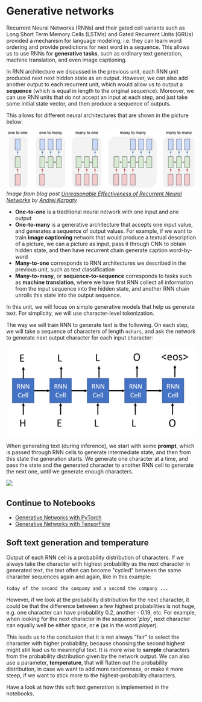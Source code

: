 # Generative networks

Recurrent Neural Networks (RNNs) and their gated cell variants such as Long Short Term Memory Cells (LSTMs) and Gated Recurrent Units (GRUs) provided a mechanism for language modeling, i.e. they can learn word ordering and provide predictions for next word in a sequence. This allows us to use RNNs for **generative tasks**, such as ordinary text generation, machine translation, and even image captioning.

In RNN architecture we discussed in the previous unit, each RNN unit produced next next hidden state as an output. However, we can also add another output to each recurrent unit, which would allow us to output a **sequence** (which is equal in length to the original sequence). Moreover, we can use RNN units that do not accept an input at each step, and just take some initial state vector, and then produce a sequence of outputs.

This allows for different neural architectures that are shown in the picture below:

![Image showing common recurrent neural network patterns.](images/unreasonable-effectiveness-of-rnn.jpg)
*Image from blog post [Unreasonable Effectiveness of Recurrent Neural Networks](http://karpathy.github.io/2015/05/21/rnn-effectiveness/) by [Andrej Karpaty](http://karpathy.github.io/)*

* **One-to-one** is a traditional neural network with one input and one output
* **One-to-many** is a generative architecture that accepts one input value, and generates a sequence of output values. For example, if we want to train **image captioning** network that would produce a textual description of a picture, we can a picture as input, pass it through CNN to obtain hidden state, and then have recurrent chain generate caption word-by-word
* **Many-to-one** corresponds to RNN architectures we described in the previous unit, such as text classification
* **Many-to-many**, or **sequence-to-sequence** corresponds to tasks such as **machine translation**, where we have first RNN collect all information from the input sequence into the hidden state, and another RNN chain unrolls this state into the output sequence.

In this unit, we will focus on simple generative models that help us generate text. For simplicity, we will use character-level tokenization.

The way we will train RNN to generate text is the following. On each step, we will take a sequence of characters of length `nchars`, and ask the network to generate next output character for each input character:

![Image showing an example RNN generation of the word 'HELLO'.](images/rnn-generate.png)

When generating text (during inference), we start with some **prompt**, which is passed through RNN cells to generate intermediate state, and then from this state the generation starts. We generate one character at a time, and pass the state and the generated character to another RNN cell to generate the next one, until we generate enough characters.

<img src="images/rnn-generate-ing.png" width="60%"/>

## Continue to Notebooks

* [Generative Networks with PyTorch](GenerativePyTorch.ipynb)
* [Generative Networks with TensorFlow](GenerativeTF.ipynb)

## Soft text generation and temperature

Output of each RNN cell is a probability distribution of characters. If we always take the character with highest probability as the next character in generated text, the text often can become "cycled" between the same character sequences again and again, like in this example:

```
today of the second the company and a second the company ...
```

However, if we look at the probability distribution for the next character, it could be that the difference between a few highest probabilities is not huge, e.g. one character can have probability 0.2, another - 0.19, etc. For example, when looking for the next character in the sequence '*play*', next character can equally well be either space, or **e** (as in the word *player*).

This leads us to the conclusion that it is not always "fair" to select the character with higher probability, because choosing the second highest might still lead us to meaningful text. It is more wise to **sample** characters from the probability distribution given by the network output. We can also use a parameter, **temperature**, that will flatten out the probability distribution, in case we want to add more randomness, or make it more steep, if we want to stick more to the highest-probability characters.

Have a look at how this soft text generation is implemented in the notebooks.
